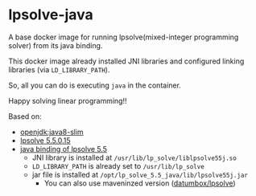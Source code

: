 # lpsolve-java

A base docker image for running lpsolve(mixed-integer programming solver) from its java binding.

This docker image already installed JNI libraries and configured linking libraries (via `LD_LIBRARY_PATH`).

So, all you can do is executing `java` in the container.

Happy solving linear programming!!

Based on:

* [openjdk:java8-slim](https://hub.docker.com/_/openjdk/)
* [lpsolve 5.5.0.15](https://sourceforge.net/projects/lpsolve/)
* [java binding of lpsolve 5.5](http://lpsolve.sourceforge.net/5.5/Java/README.html)
  * JNI library is installed at `/usr/lib/lp_solve/liblpsolve55j.so`
  * `LD_LIBRARY_PATH` is already set to `/usr/lib/lp_solve`
  * jar file is installed at `/opt/lp_solve_5.5_java/lib/lpsolve55j.jar`
    * You can also use maveninzed version ([datumbox/lpsolve](https://github.com/datumbox/lpsolve))
